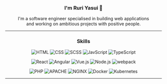 <h3 align="center">
  I'm Ruri Yasui 👋
</h3>

<p align="center">
  I'm a software engineer specialised in building web applications<br>
  and working on ambitious projects with positive people.
</p>

---

<h3 align="center">
  Skills
</h3>

<p align="center">
  <img src="https://progress-bar.dev/100?title=HTML" alt="HTML" />
  <img src="https://progress-bar.dev/90?title=CSS" alt="CSS" />
  <img src="https://progress-bar.dev/80?title=SCSS" alt="SCSS" />
  <img src="https://progress-bar.dev/75?title=JavaScript" alt="JavScript" />
  <img src="https://progress-bar.dev/50?title=TypeScript" alt="TypeScript" />
</p>

<p align="center">
  <img src="https://progress-bar.dev/80?title=React" alt="React" />
  <img src="https://progress-bar.dev/65?title=Angular" alt="Angular" />
  <img src="https://progress-bar.dev/90?title=Vue.js" alt="Vue.js" />
  <img src="https://progress-bar.dev/30?title=Node.js" alt="Node.js" />
  <img src="https://progress-bar.dev/70?title=webpack" alt="webpack" />
</p>

<p align="center">
  <img src="https://progress-bar.dev/95?title=PHP" alt="PHP" />
  <img src="https://progress-bar.dev/60?title=APACHE" alt="APACHE" />
  <img src="https://progress-bar.dev/45?title=NGINX" alt="NGINX" />
  <img src="https://progress-bar.dev/30?title=Docker" alt="Docker" />
  <img src="https://progress-bar.dev/20?title=Kubernetes" alt="Kubernetes" />
</p>

---
